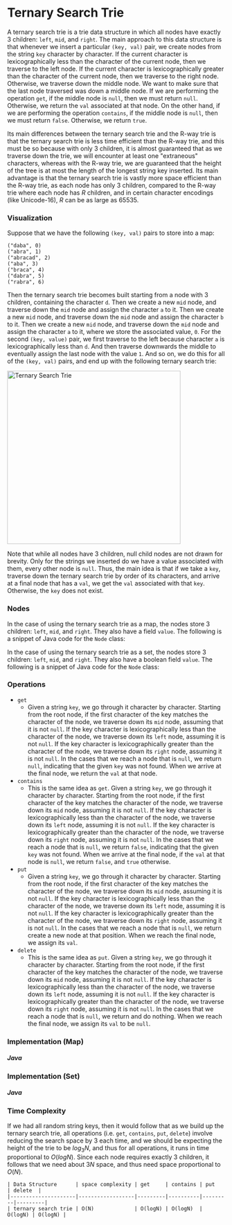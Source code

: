 # Ternary Search Trie

A ternary search trie is a trie data structure in which all nodes have exactly $3$ children: `left`,
`mid`, and `right`. The main approach to this data structure is that whenever we insert a particular
`(key, val)` pair, we create nodes from the string `key` character by character. If the current
character is lexicographically less than the character of the current node, then we traverse to the 
left node. If the current character is lexicographically greater than the character of the current 
node, then we traverse to the right node. Otherwise, we traverse down the middle node. We want to 
make sure that the last node traversed was down a middle node. If we are performing the operation
`get`, if the middle node is `null`, then we must return `null`. Otherwise, we return the `val`
associated at that node. On the other hand, if we are performing the operation `contains`, if the 
middle node is `null`, then we must return `false`. Otherwise, we return `true`.

Its main differences between the ternary search trie and the R-way trie is that the ternary search 
trie is less time efficient than the R-way trie, and this must be so because with only $3$ children,
it is almost guaranteed that as we traverse down the trie, we will encounter at least one 
"extraneous" characters, whereas with the R-way trie, we are guaranteed that the height of the tree
is at most the length of the longest string key inserted. Its main advantage is that the ternary 
search trie is vastly more space efficient than the R-way trie, as each node has only $3$ children,
compared to the R-way trie where each node has $R$ children, and in certain character encodings
(like Unicode-16), $R$ can be as large as $65535$.

### Visualization

Suppose that we have the following `(key, val)` pairs to store into a map:

```
("daba", 0)
("abra", 1)
("abracad", 2)
("aba", 3)
("braca", 4)
("dabra", 5)
("rabra", 6)
```

Then the ternary search trie becomes built starting from a node with 3 children, containing the 
character `d`. Then we create a new `mid` node, and traverse down the `mid` node and assign the 
character `a` to it. Then we create a new `mid` node, and traverse down the `mid` node and assign
the character `b` to it. Then we create a new `mid` node, and traverse down the `mid` node and
assign the character `a` to it, where we store the associated value, `0`. For the second 
`(key, value)` pair, we first traverse to the left because character `a` is lexicographically less 
than `d`. And then traverse downwards the middle to eventually assign the last node with the value 
`1`. And so on, we do this for all of the `(key, val)` pairs, and end up with the following ternary
search trie:

<img src="https://firebasestorage.googleapis.com/v0/b/algorithm-helper-storage.appspot.com/o/img%2Falgorithms%2Fstrings%2Fternary-search-trie.png?alt=media&token=d571bcd5-205c-4e9a-a658-aad22889c873" alt="Ternary Search Trie" width="400" height="400">

Note that while all nodes have $3$ children, null child nodes are not drawn for brevity. Only for 
the strings we inserted do we have a value associated with them, every other node is `null`. Thus, 
the main idea is that if we take a `key`, traverse down the ternary search trie by order of its
characters, and arrive at a final node that has a `val`, we get the `val` associated with that 
`key`. Otherwise, the `key` does not exist.

### Nodes

In the case of using the ternary search trie as a map, the nodes store $3$ children: `left`, `mid`,
and `right`. They also have a field `value`. The following is a snippet of Java code for the `Node` 
class:

<script src="https://gist.github.com/eliucs/3f4b098e1f43bd2b8ae16104a47a6068.js"></script>

In the case of using the ternary search trie as a set, the nodes store $3$ children: `left`, `mid`,
and `right`. They also have a boolean field `value`. The following is a snippet of Java code for the 
`Node` class:

<script src="https://gist.github.com/eliucs/6f06f7c33a041d3dd0960c0801510e0b.js"></script>

### Operations

- `get`
    - Given a string `key`, we go through it character by character. Starting from the root node,
    if the first character of the key matches the character of the node, we traverse down its `mid` 
    node, assuming that it is not `null`. If the key character is lexicographically less than the 
    character of the node, we traverse down its `left` node, assuming it is not `null`. If the key 
    character is lexicographically greater than the character of the node, we traverse down its 
    `right` node, assuming it is not `null`. In the cases that we reach a node that is `null`, we 
    return `null`, indicating that the given `key` was not found. When we arrive at the final node, 
    we return the `val` at that node.
- `contains`
    - This is the same idea as `get`. Given a string `key`, we go through it character by character. 
    Starting from the root node, if the first character of the key matches the character of the 
    node, we traverse down its `mid` node, assuming it is not `null`. If the key character is 
    lexicographically less than the character of the node, we traverse down its `left` node, 
    assuming it is not `null`. If the key character is lexicographically greater than the character 
    of the node, we traverse down its `right` node, assuming it is not `null`. In the cases that we 
    reach a node that is `null`, we return `false`, indicating that the given `key` was not found. 
    When we arrive at the final node, if the `val` at that node is `null`, we return `false`, and 
    `true` otherwise.
- `put`
    - Given a string `key`, we go through it character by character. Starting from the root node, if 
    the first character of the key matches the character of the node, we traverse down its `mid` 
    node, assuming it is not `null`. If the key character is lexicographically less than the 
    character of the node, we traverse down its `left` node, assuming it is not `null`. If the key 
    character is lexicographically greater than the character of the node, we traverse down its 
    `right` node, assuming it is not `null`. In the cases that we reach a node that is `null`, we 
    return create a new node at that position. When we reach the final node, we assign its `val`.
- `delete`
    - This is the same idea as `put`. Given a string `key`, we go through it character by character. 
    Starting from the root node, if the first character of the key matches the character of the 
    node, we traverse down its `mid` node, assuming it is not `null`. If the key character is 
    lexicographically less than the character of the node, we traverse down its `left` node, 
    assuming it is not `null`. If the key character is lexicographically greater than the character 
    of the node, we traverse down its `right` node, assuming it is not `null`. In the cases that we 
    reach a node that is `null`, we return and do nothing. When we reach the final node, we assign 
    its `val` to be `null`.
    
### Implementation (Map)

##### Java

<script src="https://gist.github.com/eliucs/7ad338de27e385d5ab46c95038e0e02b.js"></script>

### Implementation (Set)

##### Java

<script src="https://gist.github.com/eliucs/692298624d62a07c1dc5d9a7b09e4db7.js"></script>

### Time Complexity

If we had all random string keys, then it would follow that as we build up the ternary search trie,
all operations (i.e. `get`, `contains`, `put`, `delete`) involve reducing the search space by $3$
each time, and we should be expecting the height of the trie to be $log_3N$, and thus for all
operations, it runs in time proportional to $O(logN)$. Since each node requires exactly $3$ 
children, it follows that we need about $3N$ space, and thus need space proportional to $O(N)$.

```
| Data Structure      | space complexity | get     | contains | put     | delete  |
|---------------------|------------------|---------|----------|---------|---------|
| ternary search trie | O(N)             | O(logN) | O(logN)  | O(logN) | O(logN) |
```
